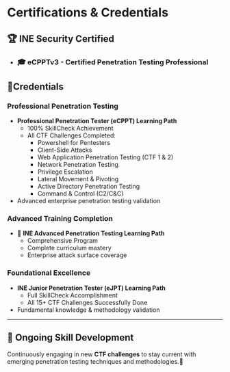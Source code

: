 # Certifications & Credentials

## 🏆 INE Security Certified

- ### 🎓 eCPPTv3 - **Certified Penetration Testing Professional**

## 🥇Credentials

### Professional Penetration Testing
  - **Professional Penetration Tester (eCPPT) Learning Path**
    - 100% SkillCheck Achievement
    - All CTF Challenges Completed:
      - Powershell for Pentesters
      - Client-Side Attacks 
      - Web Application Penetration Testing (CTF 1 & 2)
      - Network Penetration Testing 
      - Privilege Escalation 
      - Lateral Movement & Pivoting 
      - Active Directory Penetration Testing 
      - Command & Control (C2/C&C) 
  - Advanced enterprise penetration testing validation

### Advanced Training Completion  
- 🏅 **INE Advanced Penetration Testing Learning Path**
  - Comprehensive Program
  - Complete curriculum mastery
  - Enterprise attack surface coverage

### Foundational Excellence
- **INE Junior Penetration Tester (eJPT) Learning Path**  
  - Full SkillCheck Accomplishment
  - All 15+ CTF Challenges Successfully Done
- Fundamental knowledge & methodology validation

---

## 🚀 Ongoing Skill Development  
Continuously engaging in new **CTF challenges** to stay current with emerging penetration testing techniques and methodologies.🌱
